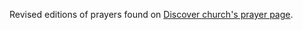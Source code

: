 Revised editions of prayers found on [Discover church's prayer page](https://www.discoverchurch.online/pray/).
